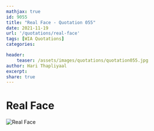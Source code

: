 ```yaml
---
mathjax: true
id: 9055
title: "Real Face - Quotation 055"
date: 2021-11-19
url: '/quotations/real-face'
tags: [WIA Quotations] 
categories: 

header:
    teaser: /assets/images/quotations/quotation055.jpg
author: Hari Thapliyaal 
excerpt:
share: true 
---
```


# Real Face

![Real Face](/assets/images/quotations/quotation055.jpg)

